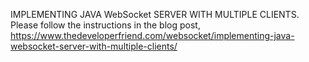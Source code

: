 IMPLEMENTING JAVA WebSocket SERVER WITH MULTIPLE CLIENTS. Please follow the instructions in the blog post,
https://www.thedeveloperfriend.com/websocket/implementing-java-websocket-server-with-multiple-clients/
